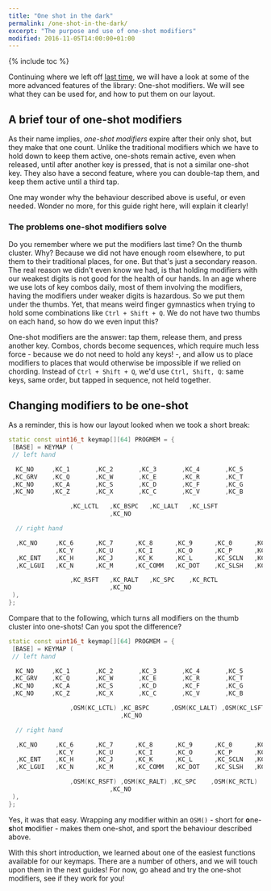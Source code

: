 ```yaml
---
title: "One shot in the dark"
permalink: /one-shot-in-the-dark/
excerpt: "The purpose and use of one-shot modifiers"
modified: 2016-11-05T14:00:00+01:00
---
```


{% include toc %}

Continuing where we left off [last time](/building-your-own-layout/), we will
have a look at some of the more advanced features of the library: One-shot
modifiers. We will see what they can be used for, and how to put them on our
layout.

## A brief tour of one-shot modifiers

As their name implies, *one-shot modifiers* expire after their only shot, but
they make that one count. Unlike the traditional modifiers which we have to hold
down to keep them active, one-shots remain active, even when released, until
after another key is pressed, that is not a similar one-shot key. They also have
a second feature, where you can double-tap them, and keep them active until a
third tap.

One may wonder why the behaviour described above is useful, or even needed.
Wonder no more, for this guide right here, will explain it clearly!

### The problems one-shot modifiers solve

Do you remember where we put the modifiers last time? On the thumb cluster. Why?
Because we did not have enough room elsewhere, to put them to their traditional
places, for one. But that's just a secondary reason. The real reason we didn't
even know we had, is that holding modifiers with our weakest digits is not good
for the health of our hands. In an age where we use lots of key combos daily,
most of them involving the modifiers, having the modifiers under weaker digits
is hazardous. So we put them under the thumbs. Yet, that means weird finger
gymnastics when trying to hold some combinations like `Ctrl + Shift + Q`. We do
not have two thumbs on each hand, so how do we even input this?

One-shot modifiers are the answer: tap them, release them, and press another
key. Combos, chords become sequences, which require much less force - because we
do not need to hold any keys! -, and allow us to place modifiers to places that
would otherwise be impossible if we relied on chording. Instead of `Ctrl +
Shift + Q`, we'd use `Ctrl, Shift, Q`: same keys, same order, but tapped in
sequence, not held together.

## Changing modifiers to be one-shot

As a reminder, this is how our layout looked when we took a short break:

```c++
static const uint16_t keymap[][64] PROGMEM = {
 [BASE] = KEYMAP (
 // left hand

  KC_NO     ,KC_1       ,KC_2       ,KC_3       ,KC_4       ,KC_5       ,KC_NO
 ,KC_GRV    ,KC_Q       ,KC_W       ,KC_E       ,KC_R       ,KC_T 
 ,KC_NO     ,KC_A       ,KC_S       ,KC_D       ,KC_F       ,KC_G       ,KC_TAB
 ,KC_NO     ,KC_Z       ,KC_X       ,KC_C       ,KC_V       ,KC_B       ,KC_ESC

                 ,KC_LCTL   ,KC_BSPC   ,KC_LALT   ,KC_LSFT
                            ,KC_NO

  // right hand

  ,KC_NO     ,KC_6      ,KC_7      ,KC_8      ,KC_9      ,KC_0      ,KC_NO
             ,KC_Y      ,KC_U      ,KC_I      ,KC_O      ,KC_P      ,KC_EQL
  ,KC_ENT    ,KC_H      ,KC_J      ,KC_K      ,KC_L      ,KC_SCLN   ,KC_QUOT
  ,KC_LGUI   ,KC_N      ,KC_M      ,KC_COMM   ,KC_DOT    ,KC_SLSH   ,KC_MINS

                 ,KC_RSFT   ,KC_RALT   ,KC_SPC    ,KC_RCTL
                            ,KC_NO
 ),
};
```

Compare that to the following, which turns all modifiers on the thumb cluster
into one-shots! Can you spot the difference?

```c++
static const uint16_t keymap[][64] PROGMEM = {
 [BASE] = KEYMAP (
 // left hand

  KC_NO     ,KC_1       ,KC_2       ,KC_3       ,KC_4       ,KC_5       ,KC_NO
 ,KC_GRV    ,KC_Q       ,KC_W       ,KC_E       ,KC_R       ,KC_T 
 ,KC_NO     ,KC_A       ,KC_S       ,KC_D       ,KC_F       ,KC_G       ,KC_TAB
 ,KC_NO     ,KC_Z       ,KC_X       ,KC_C       ,KC_V       ,KC_B       ,KC_ESC

                 ,OSM(KC_LCTL) ,KC_BSPC      ,OSM(KC_LALT) ,OSM(KC_LSFT)
                               ,KC_NO

  // right hand

  ,KC_NO     ,KC_6      ,KC_7      ,KC_8      ,KC_9      ,KC_0      ,KC_NO
             ,KC_Y      ,KC_U      ,KC_I      ,KC_O      ,KC_P      ,KC_EQL
  ,KC_ENT    ,KC_H      ,KC_J      ,KC_K      ,KC_L      ,KC_SCLN   ,KC_QUOT
  ,KC_LGUI   ,KC_N      ,KC_M      ,KC_COMM   ,KC_DOT    ,KC_SLSH   ,KC_MINS

                 ,OSM(KC_RSFT) ,OSM(KC_RALT) ,KC_SPC    ,OSM(KC_RCTL)
                            ,KC_NO
 ),
};
```

Yes, it was that easy. Wrapping any modifier within an `OSM()` - short for
**o**ne-**s**hot **m**odifier - makes them one-shot, and sport the behaviour
described above.

With this short introduction, we learned about one of the easiest functions
available for our keymaps. There are a number of others, and we will touch upon
them in the next guides! For now, go ahead and try the one-shot modifiers, see
if they work for you!
